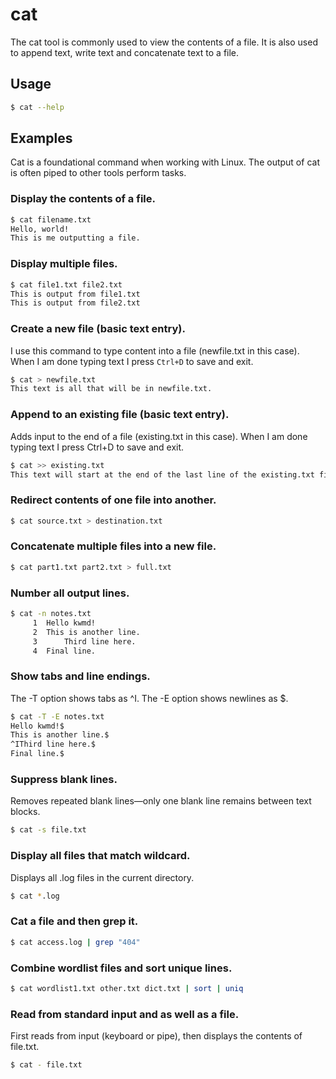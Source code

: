 # cat

The cat tool is commonly used to view the contents of a file. It is also used to append text, write text and concatenate text to a file.

## Usage

```bash
$ cat --help

```

## Examples

Cat is a foundational command when working with Linux. The output of cat is often piped to other tools perform tasks.

### Display the contents of a file.

```bash
$ cat filename.txt
Hello, world!
This is me outputting a file.
```

### Display multiple files.

```bash
$ cat file1.txt file2.txt
This is output from file1.txt
This is output from file2.txt
```

### Create a new file (basic text entry).

I use this command to type content into a file (newfile.txt in this case). When I am done typing text I press `Ctrl+D` to save and exit.

```bash
$ cat > newfile.txt
This text is all that will be in newfile.txt.
```

### Append to an existing file (basic text entry).

Adds input to the end of a file (existing.txt in this case). When I am done typing text I press Ctrl+D to save and exit.

```bash
$ cat >> existing.txt
This text will start at the end of the last line of the existing.txt file.
```

### Redirect contents of one file into another.

```bash
$ cat source.txt > destination.txt
```

### Concatenate multiple files into a new file.

```bash
$ cat part1.txt part2.txt > full.txt
```

### Number all output lines.

```bash
$ cat -n notes.txt
     1	Hello kwmd!
     2	This is another line.
     3		Third line here.
     4	Final line.
```

### Show tabs and line endings.

The -T option shows tabs as ^I. The -E option shows newlines as $.

```bash
$ cat -T -E notes.txt
Hello kwmd!$
This is another line.$
^IThird line here.$
Final line.$
```

### Suppress blank lines.

Removes repeated blank lines—only one blank line remains between text blocks.

```bash
$ cat -s file.txt
```

### Display all files that match wildcard.

Displays all .log files in the current directory.

```bash
$ cat *.log
```

### Cat a file and then grep it.

```bash
$ cat access.log | grep "404"
```

### Combine wordlist files and sort unique lines.

```bash
$ cat wordlist1.txt other.txt dict.txt | sort | uniq
```

### Read from standard input and as well as a file.

First reads from input (keyboard or pipe), then displays the contents of file.txt.

```bash
$ cat - file.txt
```
